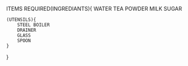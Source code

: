 ITEMS REQUIRED(INGREDIANTS){
    WATER
    TEA POWDER
    MILK
    SUGAR

    (UTENSILS){
        STEEL BOILER
        DRAINER
        GLASS
        SPOON
    }

}